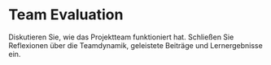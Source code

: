 # Team Evaluation
Diskutieren Sie, wie das Projektteam funktioniert hat. Schließen Sie Reflexionen über die Teamdynamik, geleistete Beiträge und Lernergebnisse ein.
